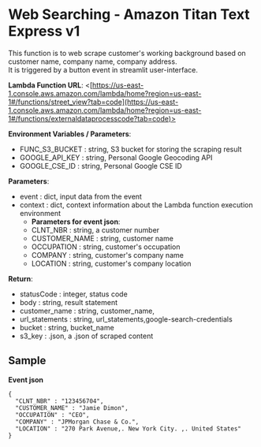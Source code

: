 # Web Searching - Amazon Titan Text Express v1  
This function is to web scrape customer's working background based on customer name, company name, company address.  
It is triggered by a button event in streamlit user-interface.  

**Lambda Function URL**: <[https://us-east-1.console.aws.amazon.com/lambda/home?region=us-east-1#/functions/street_view?tab=code](https://us-east-1.console.aws.amazon.com/lambda/home?region=us-east-1#/functions/externaldataprocesscode?tab=code)>  

**Environment Variables / Parameters**:    
   <!-- * ADD_SRC_S3_BUCKET : string, S3 bucket for database of customer data  -->
   * FUNC_S3_BUCKET : string, S3 bucket for storing the scraping result
   * GOOGLE_API_KEY : string, Personal Google Geocoding API
   * GOOGLE_CSE_ID : string, Personal Google CSE ID
   <!-- * SRC_FILE_NAME : string, S3 bucket for file name of customer data ADD_SRC_S3_BUCKET  -->


**Parameters**:  
   * event : dict, input data from the event  
   * context : dict, context information about the Lambda function execution environment  
      * **Parameters for event json**:   
      * CLNT_NBR : string, a customer number
      * CUSTOMER_NAME : string, customer name
      * OCCUPATION : string, customer's occupation
      * COMPANY : string, customer's company name
      * LOCATION : string, customer's company location  
          
**Return**:  
   * statusCode : integer, status code   
   * body : string, result statement  
   * customer_name : string, customer_name,
   * url_statements : string, url_statements,google-search-credentials
   * bucket : string, bucket_name
   * s3_key : .json, a .json of scraped content

## Sample  
**Event json**
```
{
  "CLNT_NBR" : "123456704",
  "CUSTOMER_NAME" : "Jamie Dimon",
  "OCCUPATION" : "CEO",
  "COMPANY" : "JPMorgan Chase & Co.",
  "LOCATION" : "270 Park Avenue,. New York City. ,. United States"
}
```


